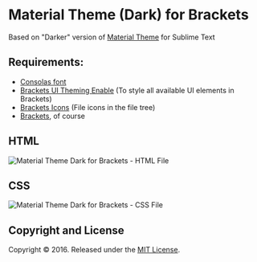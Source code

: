 # Material Theme (Dark) for Brackets
Based on "Darker" version of [Material Theme](http://equinsuocha.io/material-theme/) for Sublime Text

## Requirements:
  * [Consolas font](http://www.fontpalace.com/font-details/Consolas/)
  * [Brackets UI Theming Enable](https://github.com/notasz/brackets-uitheming) (To style all available UI elements in Brackets)
  * [Brackets Icons](https://github.com/ivogabe/Brackets-Icons) (File icons in the file tree)
  * [Brackets](http://brackets.io/), of course
  
## HTML
![Material Theme Dark for Brackets - HTML File](https://raw.githubusercontent.com/naderi/material-theme-for-brackets/master/screenshots/html.png)

## CSS
![Material Theme Dark for Brackets - CSS File](https://raw.githubusercontent.com/naderi/material-theme-for-brackets/master/screenshots/css.png)

## Copyright and License
Copyright &copy; 2016. Released under the [MIT License](https://github.com/naderi/material-theme-for-brackets/blob/master/LICENSE).
